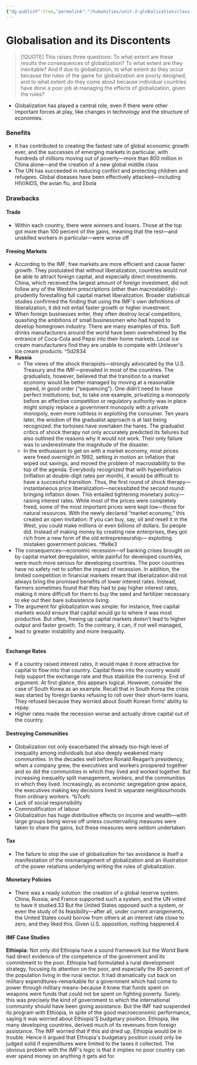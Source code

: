 ```yaml
---
{"dg-publish":true,"permalink":"/humanities/unit-2-globalization/class-notes/5-notes-from-globalisation-and-its-discontents/","dgHomeLink":true,"dgPassFrontmatter":true}
---
```


# Globalisation and its Discontents

> [!QUOTE]
This raises three questions: To what extent are these results the consequences of globalization? To what extent are they inevitable? And if due to globalization, to what extent do they occur because the rules of the game for globalization are poorly designed, and to what extent do they come about because individual countries have done a poor job at managing the effects of globalization, given the rules?

- Globalization has played a central role, even if there were other important forces at play, like changes in technology and the structure of economies.

### Benefits
- It has contributed to creating the fastest rate of global economic growth ever, and the successes of emerging markets in particular, with hundreds of millions moving out of poverty—more than 800 million in China alone—and the creation of a new global middle class
- The UN has succeeded in reducing conflict and protecting children and refugees. Global diseases have been effectively attacked—including HIV/AIDS, the avian flu, and Ebola

### Drawbacks
#### Trade
- Within each country, there were winners and losers. Those at the top got more than 100 percent of the gains, meaning that the rest—and unskilled workers in particular—were worse off

#### Freeing Markets
- According to the IMF, free markets are more efficient and cause faster growth. They postulated that without liberalization, countries would not be able to attract foreign capital, and especially direct investments. China, which received the largest amount of foreign investment, did not follow any of the Western prescriptions (other than macrostability)- prudently forestalling full capital market liberalization. Broader statistical studies confirmed the finding that using the IMF's own definitions of liberalization, it did not entail faster growth or higher investment.
-  When foreign businesses enter, they often destroy local competitors, quashing the ambitions of small businessmen who had hoped to develop homegrown industry. There are many examples of this. Soft drinks manufacturers around the world have been overwhelmed by the entrance of Coca-Cola and Pepsi into their home markets. Local ice cream manufacturers find they are unable to compete with Unilever's ice cream products. ^5d2834
- **Russia**
	- The views of the shock therapists—strongly advocated by the U.S. Treasury and the IMF—prevailed in most of the countries. The gradualists, however, believed that the transition to a market economy would be better managed by moving at a reasonable speed, in good order (“sequencing”). One didn’t need to have perfect institutions; but, to take one example, privatizing a monopoly before an effective competition or regulatory authority was in place might simply replace a government monopoly with a private monopoly, even more ruthless in exploiting the consumer. Ten years later, the wisdom of the gradualist approach is at last being recognized: the tortoises have overtaken the hares. The gradualist critics of shock therapy not only accurately predicted its failures but also outlined the reasons why it would not work. Their only failure was to underestimate the magnitude of the disaster.
	- In the enthusiasm to get on with a market economy, most prices were freed overnight in 1992, setting in motion an inflation that wiped out savings, and moved the problem of macrostability to the top of the agenda. Everybody recognized that with hyperinflation (inflation at double-digit rates per month), it would be difficult to have a successful transition. Thus, the first round of shock therapy—instantaneous price liberalization—necessitated the second round: bringing inflation down. This entailed tightening monetary policy—raising interest rates. While most of the prices were completely freed, some of the most important prices were kept low—those for natural resources. With the newly declared “market economy,” this created an open invitation: If you can buy, say, oil and resell it in the West, you could make millions or even billions of dollars. So people did. Instead of making money by creating new enterprises, they got rich from a new form of the old entrepreneurship— exploiting mistaken government policies. ^ffe8e3
- The consequences—economic recession—of banking crises brought on by capital market deregulation, while painful for developed countries, were much more serious for developing countries. The poor countries have no safety net to soften the impact of recession. In addition, the limited competition in financial markets meant that liberalization did not always bring the promised benefits of lower interest rates. Instead, farmers sometimes found that they had to pay higher interest rates, making it more difficult for them to buy the seed and fertilizer necessary to eke out their bare subsistence living.
- The argument for globalization was simple: for instance, free capital markets would ensure that capital would go to where it was most productive. But often, freeing up capital markets doesn’t lead to higher output and faster growth. To the contrary, it can, if not well managed, lead to greater instability and more inequality.
- 

#### Exchange Rates
-  If a country raised interest rates, it would make it more attractive for capital to flow into that country. Capital flows into the country would help support the exchange rate and thus stabilize the currency. End of argument. At first glance, this appears logical. However, consider the case of South Korea as an example. Recall that in South Korea the crisis was started by foreign banks refusing to roll over their short-term loans. They refused because they worried about South Korean firms’ ability to repay.
- Higher rates made the recession worse and actually drove capital out of the country.

#### Destroying Communities
- Globalization not only exacerbated the already too-high level of inequality among individuals but also deeply weakened many communities. In the decades well before Ronald Reagan’s presidency, when a company grew, the executives and workers prospered together and so did the communities in which they lived and worked together. But increasing inequality split management, workers, and the communities in which they lived. Increasingly, as economic segregation grew apace, the executives making key decisions lived in separate neighbourhoods from ordinary workers. ^b7cefc
- Lack of social responsibility
- Commodification of labour
- Globalization has huge distributive effects on income and wealth—with large groups being worse off unless countervailing measures were taken to share the gains, but these measures were seldom undertaken.

#### Tax
- The failure to stop the use of globalization for tax avoidance is itself a manifestation of the mismanagement of globalization and an illustration of the power relations underlying writing the rules of globalization.


#### Monetary Policies
- There was a ready solution: the creation of a global reserve system. China, Russia, and France supported such a system, and the UN voted to have it studied.33 But the United States opposed such a system, or even the study of its feasibility—after all, under current arrangements, the United States could borrow from others at an interest rate close to zero, and they liked this. Given U.S. opposition, nothing happened.4

#### IMF Case Studies
**Ethiopia:**
Not only did Ethiopia have a sound framework but the World Bank had direct evidence of the competence of the government and its commitment to the poor. Ethiopia had formulated a rural development strategy, focusing its attention on the poor, and especially the 85 percent of the population living in the rural sector. It had dramatically cut back on military expenditures-remarkable for a government which had come to power through military means-because it knew that funds spent on weapons were funds that could not be spent on fighting poverty. Surely. this was precisely the kind of government to which the international community should have been giving assistance. But the IMF had suspended its program with Ethiopia, in spite of the good macroeconomic performance, saying it was worried about Ethiopia'S budgetary position. Ethiopia, like many developing countries, derived much of its revenues from foreign assistance. The IMF worried that if this aid dried up, Ethiopia would be in trouble. Hence it argued that Ethiopia's budgetary position could only be judged solid if expenditures were limited to the taxes it collected. The obvious problem with the IMF's logic is that it implies no poor country can ever spend money on anything it gets aid for.


